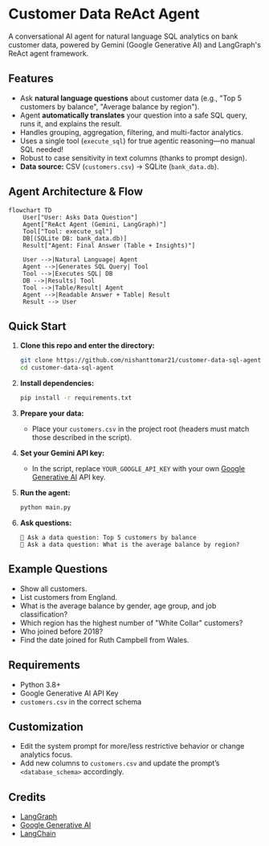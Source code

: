 # Customer Data ReAct Agent

A conversational AI agent for natural language SQL analytics on bank customer data, powered by Gemini (Google Generative AI) and LangGraph's ReAct agent framework.

## Features

- Ask **natural language questions** about customer data (e.g., "Top 5 customers by balance", "Average balance by region").
- Agent **automatically translates** your question into a safe SQL query, runs it, and explains the result.
- Handles grouping, aggregation, filtering, and multi-factor analytics.
- Uses a single tool (`execute_sql`) for true agentic reasoning—no manual SQL needed!
- Robust to case sensitivity in text columns (thanks to prompt design).
- **Data source:** CSV (`customers.csv`) → SQLite (`bank_data.db`).

## Agent Architecture & Flow

```mermaid
flowchart TD
    User["User: Asks Data Question"]
    Agent["ReAct Agent (Gemini, LangGraph)"]
    Tool["Tool: execute_sql"]
    DB[(SQLite DB: bank_data.db)]
    Result["Agent: Final Answer (Table + Insights)"]

    User -->|Natural Language| Agent
    Agent -->|Generates SQL Query| Tool
    Tool -->|Executes SQL| DB
    DB -->|Results| Tool
    Tool -->|Table/Result| Agent
    Agent -->|Readable Answer + Table| Result
    Result --> User
```

## Quick Start

1. **Clone this repo and enter the directory:**
    ```sh
    git clone https://github.com/nishanttomar21/customer-data-sql-agent.git
    cd customer-data-sql-agent
    ```

2. **Install dependencies:**
    ```sh
    pip install -r requirements.txt
    ```

3. **Prepare your data:**
    - Place your `customers.csv` in the project root (headers must match those described in the script).

4. **Set your Gemini API key:**
    - In the script, replace `YOUR_GOOGLE_API_KEY` with your own [Google Generative AI](https://aistudio.google.com/app/apikey) API key.

5. **Run the agent:**
    ```sh
    python main.py
    ```

6. **Ask questions:**
    ```
    💬 Ask a data question: Top 5 customers by balance
    💬 Ask a data question: What is the average balance by region?
    ```

## Example Questions

- Show all customers.
- List customers from England.
- What is the average balance by gender, age group, and job classification?
- Which region has the highest number of "White Collar" customers?
- Who joined before 2018?
- Find the date joined for Ruth Campbell from Wales.

## Requirements

- Python 3.8+
- Google Generative AI API Key
- `customers.csv` in the correct schema

## Customization

- Edit the system prompt for more/less restrictive behavior or change analytics focus.
- Add new columns to `customers.csv` and update the prompt’s `<database_schema>` accordingly.

## Credits

- [LangGraph](https://github.com/langchain-ai/langgraph)
- [Google Generative AI](https://ai.google.dev/)
- [LangChain](https://github.com/langchain-ai/langchain)

